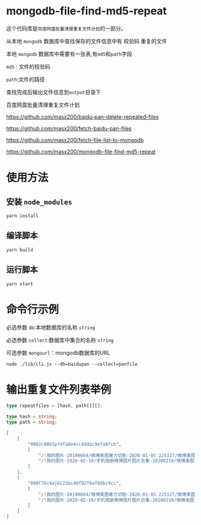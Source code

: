 # mongodb-file-find-md5-repeat

这个代码库是`百度网盘批量清理重复文件计划`的一部分。

从本地 `mongodb` 数据库中查找保存的文件信息中有 校验码 重复的文件

本地 `mongodb` 数据库中需要有一张表,有`md5`和`path`字段

`md5` : 文件的校验码

`path`:文件的路径

查找完成后输出文件信息到`output`目录下

百度网盘批量清理重复文件计划

https://github.com/masx200/baidu-pan-delete-repeated-files

https://github.com/masx200/fetch-baidu-pan-files

https://github.com/masx200/fetch-file-list-to-mongodb

https://github.com/masx200/mongodb-file-find-md5-repeat

# 使用方法

## 安装 `node_modules`

```shell
yarn install
```

## 编译脚本

```shell
yarn build
```

## 运行脚本

```shell
yarn start
```

# 命令行示例

必选参数 `db`:本地数据库的名称 `string`

必选参数 `collect`:数据库中集合的名称 `string`


可选参数 `mongourl`：mongodb数据库的URL



```shell
node ./lib/cli.js --db=baidupan --collect=panfile
```

# 输出重复文件列表举例

```ts
type repeatfiles = [hash, path[]][];

type hash = string;
type path = string;
```

```json
[
    [
        "0002c8865pfdfa8e4cc4ddac9efa8fcb",
        [
            "/!我的图片-20190604/微博美图暴力切割-2020-01-05 225127/微博美图cosplay-暴力切割图片-2020-01-05 225127-8(1).rar_20200108075529/8/d056376101218de1175142244de798cb.webp",
            "/!我的图片-2020-02-10/手机相册微博图片图片合集-20200210/微博美图cosplay-暴力切割图片-2020-01-05/微博美图cosplay-暴力切割图片-2020-01-05 225127-8/8/d056376101218de1175142244de798cb.webp"
        ]
    ],
    [
        "000f76c4aj6c23bc48f02f6af0dbc9cc",
        [
            "/!我的图片-20190604/微博美图暴力切割-2020-01-05 225127/微博美图cosplay-暴力切割图片-2020-01-05 225127-2(1).rar_20200108075402/2/2ac7ee53012c33a37970042349d36a0d.webp",
            "/!我的图片-2020-02-10/手机相册微博图片图片合集-20200210/微博美图cosplay-暴力切割图片-2020-01-05/微博美图cosplay-暴力切割图片-2020-01-05 225127-2/2/2ac7ee53012c33a37970042349d36a0d.webp"
        ]
    ]
]
```
